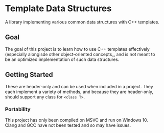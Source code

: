 # Template Data Structures
 A library implementing various common data structures with C++ templates.
 
## Goal
 The goal of this project is to learn how to use C++ templates effectively (especially alongisde other object-oriented concepts_, and is not meant to be an optimized implementation of such data structures.

## Getting Started
 These are header-only and can be used when included in a project. They each implement a variety of methods, and because they are header-only, should support any class for ```<class T>```.

### Portability
 This project has only been compiled on MSVC and run on Windows 10. Clang and GCC have not been tested and so may have issues.
